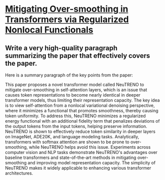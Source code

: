 # [Mitigating Over-smoothing in Transformers via Regularized Nonlocal   Functionals](https://arxiv.org/abs/2312.00751)

## Write a very high-quality paragraph summarizing the paper that effectively covers the paper.

 Here is a summary paragraph of the key points from the paper:

This paper proposes a novel transformer model called NeuTRENO to mitigate over-smoothing in self-attention layers, which is an issue that causes token representations to become nearly identical in deeper transformer models, thus limiting their representation capacity. The key idea is to view self-attention from a nonlocal variational denoising perspective, where it minimizes a functional that promotes smoothness, thereby causing token uniformity. To address this, NeuTRENO minimizes a regularized energy functional with an additional fidelity term that penalizes deviations of the output tokens from the input tokens, helping preserve information. NeuTRENO is shown to effectively reduce token similarity in deeper layers on ImageNet, ADE20K, and language modeling tasks. Analytically, transformers with softmax attention are shown to be prone to over-smoothing, while NeuTRENO helps avoid this issue. Experiments across computer vision and NLP tasks demonstrate NeuTRENO's advantages over baseline transformers and state-of-the-art methods in mitigating over-smoothing and improving model representation capacity. The simplicity of NeuTRENO makes it widely applicable to enhancing various transformer architectures.

